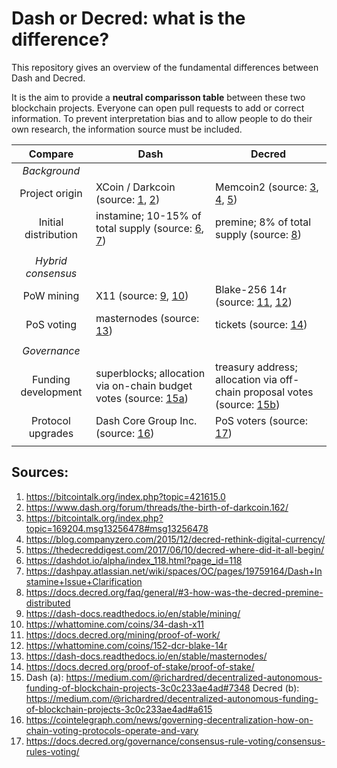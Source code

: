 # Dash or Decred: what is the difference?

This repository gives an overview of the fundamental differences between Dash and Decred. 

It is the aim to provide a **neutral comparisson table** between these two blockchain projects. Everyone can open pull requests to add or correct information. To prevent interpretation bias and to allow people to do their own research, the information source must be included.

Compare | Dash | Decred
:---: | --- | ---
*Background* | | 
Project origin | XCoin / Darkcoin (source: [1], [2])| Memcoin2 (source: [3], [4], [5])
Initial distribution | instamine; 10-15% of total supply (source: [6], [7])| premine; 8% of total supply (source: [8])
 | | 
*Hybrid consensus* | | 
PoW mining | X11 (source: [9], [10]) | Blake-256 14r (source: [11], [12])
PoS voting | masternodes (source: [13]) | tickets (source: [14])
 | | 
*Governance* | | 
Funding development | superblocks; allocation via on-chain budget votes (source: [15a]) | treasury address; allocation via off-chain proposal votes (source: [15b])
Protocol upgrades | Dash Core Group Inc. (source: [16]) | PoS voters (source: [17])
 | | 

[1]: https://bitcointalk.org/index.php?topic=421615.0
[2]: https://www.dash.org/forum/threads/the-birth-of-darkcoin.162/
[3]: https://bitcointalk.org/index.php?topic=169204.msg13256478#msg13256478
[4]: https://blog.companyzero.com/2015/12/decred-rethink-digital-currency/
[5]: https://thedecreddigest.com/2017/06/10/decred-where-did-it-all-begin/
[6]: https://dashdot.io/alpha/index_118.html?page_id=118
[7]: https://dashpay.atlassian.net/wiki/spaces/OC/pages/19759164/Dash+Instamine+Issue+Clarification
[8]: https://docs.decred.org/faq/general/#3-how-was-the-decred-premine-distributed
[9]: https://dash-docs.readthedocs.io/en/stable/mining/
[10]: https://whattomine.com/coins/34-dash-x11
[11]: https://docs.decred.org/mining/proof-of-work/
[12]: https://whattomine.com/coins/152-dcr-blake-14r
[13]: https://dash-docs.readthedocs.io/en/stable/masternodes/
[14]: https://docs.decred.org/proof-of-stake/proof-of-stake/
[15a]: https://medium.com/@richardred/decentralized-autonomous-funding-of-blockchain-projects-3c0c233ae4ad#7348
[15b]: https://medium.com/@richardred/decentralized-autonomous-funding-of-blockchain-projects-3c0c233ae4ad#a615
[16]: https://cointelegraph.com/news/governing-decentralization-how-on-chain-voting-protocols-operate-and-vary
[17]: https://docs.decred.org/governance/consensus-rule-voting/consensus-rules-voting/


## Sources:

1. https://bitcointalk.org/index.php?topic=421615.0
2. https://www.dash.org/forum/threads/the-birth-of-darkcoin.162/
3. https://bitcointalk.org/index.php?topic=169204.msg13256478#msg13256478
4. https://blog.companyzero.com/2015/12/decred-rethink-digital-currency/
5. https://thedecreddigest.com/2017/06/10/decred-where-did-it-all-begin/
6. https://dashdot.io/alpha/index_118.html?page_id=118
7. https://dashpay.atlassian.net/wiki/spaces/OC/pages/19759164/Dash+Instamine+Issue+Clarification
8. https://docs.decred.org/faq/general/#3-how-was-the-decred-premine-distributed
9. https://dash-docs.readthedocs.io/en/stable/mining/
10. https://whattomine.com/coins/34-dash-x11
11. https://docs.decred.org/mining/proof-of-work/
12. https://whattomine.com/coins/152-dcr-blake-14r
13. https://dash-docs.readthedocs.io/en/stable/masternodes/
14. https://docs.decred.org/proof-of-stake/proof-of-stake/
15. Dash (a): https://medium.com/@richardred/decentralized-autonomous-funding-of-blockchain-projects-3c0c233ae4ad#7348 Decred (b): https://medium.com/@richardred/decentralized-autonomous-funding-of-blockchain-projects-3c0c233ae4ad#a615
16. https://cointelegraph.com/news/governing-decentralization-how-on-chain-voting-protocols-operate-and-vary
17. https://docs.decred.org/governance/consensus-rule-voting/consensus-rules-voting/
